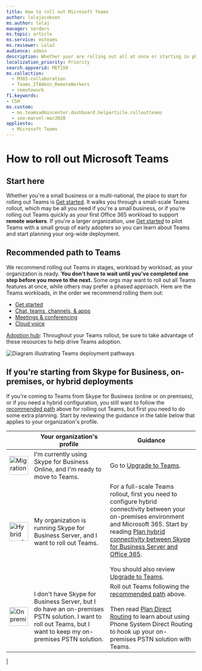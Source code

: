 ```yaml
---
title: How to roll out Microsoft Teams
author: lolajacobsen
ms.author: lolaj
manager: serdars
ms.topic: article
ms.service: msteams
ms.reviewer: LolaJ
audience: admin
description: Whether your are rolling out all at once or starting in phases, plot a course to implement Microsoft Teams in your organization sucessfully.
localization_priority: Priority
search.appverid: MET150
ms.collection: 
  - M365-collaboration
  - Teams_ITAdmin_RemoteWorkers
  - remotework
f1.keywords:
- CSH
ms.custom: 
  - ms.teamsadmincenter.dashboard.helparticle.rolloutteams
  - seo-marvel-mar2020
appliesto: 
  - Microsoft Teams
---
```


# How to roll out Microsoft Teams

## Start here
Whether you're a small business or a multi-national, the place to start for rolling out Teams is [Get started](get-started-with-teams-quick-start.md). It walks you through a small-scale Teams rollout, which may be all you need if you're a small business, or if you're rolling out Teams quickly as your first Office 365 workload to support **remote workers**. If you're a larger organization, use [Get started](get-started-with-teams-quick-start.md) to pilot Teams with a small group of early adopters so you can learn about Teams and start planning your org-wide deployment. 

## Recommended path to Teams


We recommend rolling out Teams in stages, workload by workload, as your organization is ready. **You don't have to wait until you've completed one step before you move to the next.** Some orgs may want to roll out all Teams features at once, while others may prefer a phased approach. Here are the Teams workloads, in the order we recommend rolling them out:

- [Get started](get-started-with-teams-quick-start.md)
- [Chat, teams, channels, & apps](deploy-chat-teams-channels-microsoft-teams-landing-page.md)
- [Meetings & conferencing](deploy-meetings-microsoft-teams-landing-page.md)
- [Cloud voice](cloud-voice-landing-page.md)

[Adoption hub](adopt-microsoft-teams-landing-page.md): Throughout your Teams rollout, be sure to take advantage of these resources to help drive Teams adoption.

![Diagram illustrating Teams deployment pathways](media/how-to-roll-out-teams-image1.png)


## If you're starting from Skype for Business, on-premises, or hybrid deployments

If you're coming to Teams from Skype for Business (online or on premises), or if you need a hybrid configuration, you still want to follow the [recommended path](#recommended-path-to-teams) above for rolling out Teams, but first you need to do some extra planning. Start by reviewing the guidance in the table below that applies to your organization's profile.



|  |Your organization's profile|Guidance  |
|---------|---------|---------|
|<IMG src="https://docs.microsoft.com/office/media/icons/migration-teams.svg" alt="Migration arrow symbol" height="50" width="50">|I'm currently using Skype for Business Online, and I'm ready to move to Teams. |Go to [Upgrade to Teams](upgrade-start-here.md).        |
|<IMG SRC="https://docs.microsoft.com/office/media/icons/hybrid-teams.svg" alt="Hybrid symbol" height="50" width="50">|My organization is running Skype for Business Server, and I want to roll out Teams. |For a full-scale Teams rollout, first you need to configure hybrid connectivity between your on-premises environment and Microsoft 365. Start by reading [Plan hybrid connectivity between Skype for Business Server and Office 365](https://docs.microsoft.com/skypeforbusiness/hybrid/plan-hybrid-connectivity). <br><br>You should also review [Upgrade to Teams](upgrade-start-here.md).   |
|<IMG src="https://docs.microsoft.com/office/media/icons/on-premises-teams.svg" alt="On premises symbol" height="50" width="50">|I don't have Skype for Business Server, but I do have an on-premises PSTN solution. I want to roll out Teams, but I want to keep my on-premises PSTN solution. |Roll out Teams following  the [recommended path](#recommended-path-to-teams) above.<br><br>Then read [Plan Direct Routing](direct-routing-plan.md) to learn about using Phone System Direct Routing to hook up your on-premises PSTN solution with Teams.|
|


